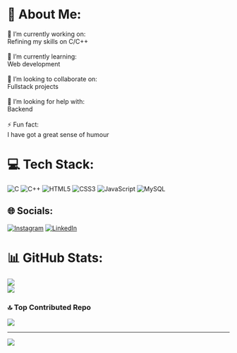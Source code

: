 <h1>💫 About Me:</h1> 🔭 I’m currently working on: <br>Refining my skills on C/C++ <br><br>🌱 I’m currently learning: <br>Web development<br><br> 👯 I’m looking to collaborate on: <br>Fullstack projects <br><br>🤝 I’m looking for help with:<br> Backend <br><br>⚡ Fun fact: <br> I have got a great sense of humour<br>

# 💻 Tech Stack:
![C](https://img.shields.io/badge/c-%2300599C.svg?style=for-the-badge&logo=c&logoColor=white) ![C++](https://img.shields.io/badge/c++-%2300599C.svg?style=for-the-badge&logo=c%2B%2B&logoColor=white) ![HTML5](https://img.shields.io/badge/html5-%23E34F26.svg?style=for-the-badge&logo=html5&logoColor=white) ![CSS3](https://img.shields.io/badge/css3-%231572B6.svg?style=for-the-badge&logo=css3&logoColor=white) ![JavaScript](https://img.shields.io/badge/javascript-%23323330.svg?style=for-the-badge&logo=javascript&logoColor=%23F7DF1E) ![MySQL](https://img.shields.io/badge/mysql-4479A1.svg?style=for-the-badge&logo=mysql&logoColor=white)

## 🌐 Socials:
[![Instagram](https://img.shields.io/badge/Instagram-%23E4405F.svg?logo=Instagram&logoColor=white)](https://www.instagram.com/_sxchm_/) [![LinkedIn](https://img.shields.io/badge/LinkedIn-%230077B5.svg?logo=linkedin&logoColor=white)](https://www.linkedin.com/in/kumar-saksham-455424295) 

# 📊 GitHub Stats:
![](https://github-readme-stats.vercel.app/api?username=kiwinrar&theme=dark&hide_border=false&include_all_commits=false&count_private=false)<br/>
![](https://github-readme-streak-stats.herokuapp.com/?user=kiwinrar&theme=dark&hide_border=false)<br/>

### 🔝 Top Contributed Repo
![](https://github-contributor-stats.vercel.app/api?username=kiwinrar&limit=5&theme=dark&combine_all_yearly_contributions=true)

---
[![](https://visitcount.itsvg.in/api?id=kiwinrar&icon=0&color=0)](https://visitcount.itsvg.in)

<!-- Proudly created with GPRM ( https://gprm.itsvg.in ) -->
